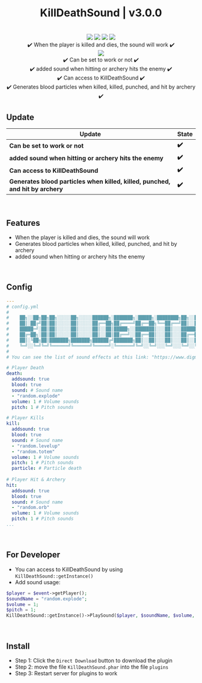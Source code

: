 <div align="center">
<h1>KillDeathSound | v3.0.0<h1>
</div>
<p align="center">
<a href="https://poggit.pmmp.io/p/KillDeathSound"><img src="https://poggit.pmmp.io/shield.state/KillDeathSound"></a>
<a href="https://poggit.pmmp.io/p/KillDeathSound"><img src="https://poggit.pmmp.io/shield.api/KillDeathSound"></a>
<a href="https://poggit.pmmp.io/p/KillDeathSound"><img src="https://poggit.pmmp.io/shield.dl.total/KillDeathSound"></a>
<a href="https://poggit.pmmp.io/p/KillDeathSound"><img src="https://poggit.pmmp.io/shield.dl/KillDeathSound"></a>
<br>
✔️ When the player is killed and dies, the sound will work ✔️
<br>
<img src="https://github.com/NoobMCBG/KillDeathSound/blob/main/icon.png"/>
<br>
✔️ Can be set to work or not ✔️
<br>
✔️ added sound when hitting or archery hits the enemy ✔️
<br>
✔️ Can access to KillDeathSound ✔️
<br>
✔️ Generates blood particles when killed, killed, punched, and hit by archery ✔️
</p>

## Update
| **Update** | **State**|
| --- | --- |
| **Can be set to work or not** | **✔️**|
| **added sound when hitting or archery hits the enemy** | **✔️**|
| **Can access to KillDeathSound** | **✔️**|
| **Generates blood particles when killed, killed, punched, and hit by archery** | **✔️**|


<br>

## Features
- When the player is killed and dies, the sound will work
- Generates blood particles when killed, killed, punched, and hit by archery
- added sound when hitting or archery hits the enemy
  
<br>

## Config
```yaml
---
# config.yml
#    
#    ██╗░░██╗██╗██╗░░░░░██╗░░░░░██████╗░███████╗░█████╗░████████╗██╗░░██╗░██████╗░█████╗░██╗░░░██╗███╗░░██╗██████╗░
#    ██║░██╔╝██║██║░░░░░██║░░░░░██╔══██╗██╔════╝██╔══██╗╚══██╔══╝██║░░██║██╔════╝██╔══██╗██║░░░██║████╗░██║██╔══██╗
#    █████═╝░██║██║░░░░░██║░░░░░██║░░██║█████╗░░███████║░░░██║░░░███████║╚█████╗░██║░░██║██║░░░██║██╔██╗██║██║░░██║
#    ██╔═██╗░██║██║░░░░░██║░░░░░██║░░██║██╔══╝░░██╔══██║░░░██║░░░██╔══██║░╚═══██╗██║░░██║██║░░░██║██║╚████║██║░░██║
#    ██║░╚██╗██║███████╗███████╗██████╔╝███████╗██║░░██║░░░██║░░░██║░░██║██████╔╝╚█████╔╝╚██████╔╝██║░╚███║██████╔╝
#    ╚═╝░░╚═╝╚═╝╚══════╝╚══════╝╚═════╝░╚══════╝╚═╝░░╚═╝░░░╚═╝░░░╚═╝░░╚═╝╚═════╝░░╚════╝░░╚═════╝░╚═╝░░╚══╝╚═════╝░
#
# You can see the list of sound effects at this link: "https://www.digminecraft.com/lists/sound_list_pe.php"

# Player Death
death:
  addsound: true
  blood: true
  sound: # Sound name
  - "random.explode"
  volume: 1 # Volume sounds
  pitch: 1 # Pitch sounds

# Player Kills
kill:
  addsound: true
  blood: true
  sound: # Sound name
  - "random.levelup"
  - "random.totem"
  volume: 1 # Volume sounds
  pitch: 1 # Pitch sounds
  particle: # Particle death
  
# Player Hit & Archery
hit:
  addsound: true
  blood: true
  sound: # Sound name
  - "random.orb"
  volume: 1 # Volume sounds
  pitch: 1 # Pitch sounds
...
```

<br>

## For Developer
- You can access to KillDeathSound by using ```KillDeathSound::getInstance()```
- Add sound usage:
```php
$player = $event->getPlayer();
$soundName = "random.explode";
$volume = 1;
$pitch = 1;
KillDeathSound::getInstance()->PlaySound($player, $soundName, $volume, $pitch);
```
  
<br>

## Install
- Step 1: Click the `Direct Download` button to download the plugin
- Step 2: move the file `KillDeathSound.phar` into the file `plugins`
- Step 3: Restart server for plugins to work

